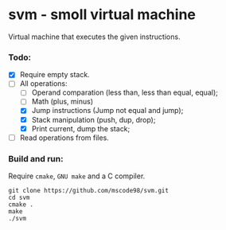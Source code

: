 # svm - smoll virtual machine

Virtual machine that executes the given instructions.

### Todo:
- [x] Require empty stack.
- [ ] All operations:
  - [ ] Operand comparation (less than, less than equal, equal);
  - [ ] Math (plus, minus)
  - [x] Jump instructions (Jump not equal and jump);
  - [x] Stack manipulation (push, dup, drop);
  - [x] Print current, dump the stack;
- [ ] Read operations from files.

### Build and run:

Require `cmake`, `GNU make` and a C compiler.

```console
git clone https://github.com/mscode98/svm.git
cd svm
cmake .
make
./svm
```